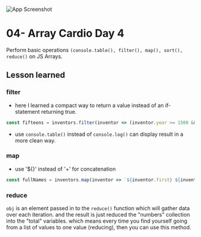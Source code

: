 ![App Screenshot](https://github.com/Huiclaire/JavaScript30/blob/master/04%20-%20Array%20Cardio%20Day%201/image/js30-day4.png)


# 04- Array Cardio Day 4
Perform basic operations 
```(console.table(), filter(), map(), sort(), reduce()``` 
on JS Arrays.


## Lesson learned

### filter
- here I learned a compact way to return a value instead of an if-statement returning true. <br>
```javascript
const fifteens = inventors.filter(inventor => (inventor.year >= 1500 && inventor.year < 1600));
```
- use ```console.table()``` instead of ```console.log()``` can display result in a more clean way.

### map

- use '${}' instead of '+' for concatenation
```javascript
const fullNames = inventors.map(inventor => `${inventor.first} ${inventor.last}`);
```

### reduce
```obj``` is an element passed in to the ```reduce()``` function which will gather data over each iteration. and the result is just reduced the "numbers" collection into the "total" variables. which means every time you find yourself going from a list of values to one value (reducing), then you can use this method.
